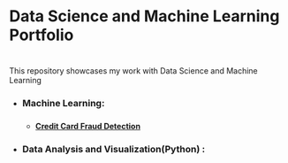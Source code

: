 # Data Science and Machine Learning Portfolio<h1>
   This repository showcases my work with Data Science and Machine Learning 
   
* ### Machine Learning: <h3>
   
    * #### [Credit Card Fraud Detection](https://github.com/spregler/Data-Science-Machine-Learning/tree/master/Credit%20Card%20Fraud)<h4>
   
* ### Data Analysis and Visualization(Python) :<h3>

